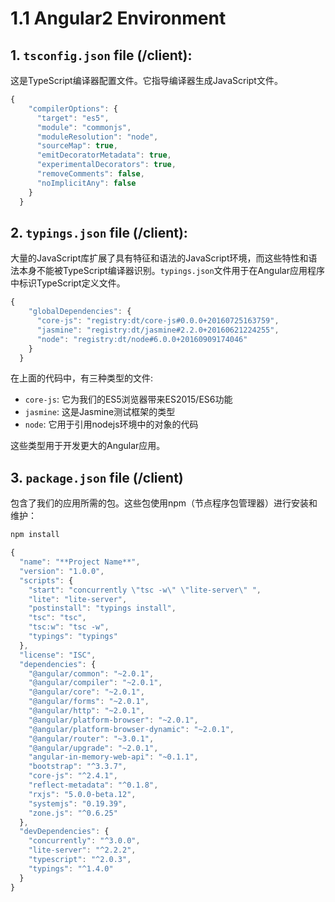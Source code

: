 # 1.1 Angular2 Environment

## 1. `tsconfig.json` file \(/client\):

这是TypeScript编译器配置文件。它指导编译器生成JavaScript文件。

```javascript
{
    "compilerOptions": {
      "target": "es5",
      "module": "commonjs",
      "moduleResolution": "node",
      "sourceMap": true,
      "emitDecoratorMetadata": true,
      "experimentalDecorators": true,
      "removeComments": false,
      "noImplicitAny": false
    }
  } 
```

## 2. `typings.json` file \(/client\):

大量的JavaScript库扩展了具有特征和语法的JavaScript环境，而这些特性和语法本身不能被TypeScript编译器识别。`typings.json`文件用于在Angular应用程序中标识TypeScript定义文件。

```javascript
{
    "globalDependencies": {
      "core-js": "registry:dt/core-js#0.0.0+20160725163759",
      "jasmine": "registry:dt/jasmine#2.2.0+20160621224255",
      "node": "registry:dt/node#6.0.0+20160909174046"
    }
  }
```

在上面的代码中，有三种类型的文件:

* `core-js`: 它为我们的ES5浏览器带来ES2015/ES6功能
* `jasmine`: 这是Jasmine测试框架的类型
* `node`: 它用于引用nodejs环境中的对象的代码

这些类型用于开发更大的Angular应用。

## 3. `package.json` file \(/client\)

包含了我们的应用所需的包。这些包使用npm（节点程序包管理器）进行安装和维护：

```bash
npm install
```

```javascript
{
  "name": "**Project Name**",
  "version": "1.0.0",
  "scripts": {
    "start": "concurrently \"tsc -w\" \"lite-server\" ",
    "lite": "lite-server",
    "postinstall": "typings install",
    "tsc": "tsc",
    "tsc:w": "tsc -w",
    "typings": "typings"
  },
  "license": "ISC",
  "dependencies": {
    "@angular/common": "~2.0.1",
    "@angular/compiler": "~2.0.1",
    "@angular/core": "~2.0.1",
    "@angular/forms": "~2.0.1",
    "@angular/http": "~2.0.1",
    "@angular/platform-browser": "~2.0.1",
    "@angular/platform-browser-dynamic": "~2.0.1",
    "@angular/router": "~3.0.1",
    "@angular/upgrade": "~2.0.1",
    "angular-in-memory-web-api": "~0.1.1",
    "bootstrap": "^3.3.7",
    "core-js": "^2.4.1",
    "reflect-metadata": "^0.1.8",
    "rxjs": "5.0.0-beta.12",
    "systemjs": "0.19.39",
    "zone.js": "^0.6.25"
  },
  "devDependencies": {
    "concurrently": "^3.0.0",
    "lite-server": "^2.2.2",
    "typescript": "^2.0.3",
    "typings": "^1.4.0"
  }
}

```

